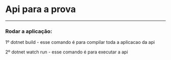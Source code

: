 
# Api para a prova 
<hr>

### Rodar a aplicação: 
1º dotnet build - esse comando é para compilar toda a aplicacao da api 

2º dotnet watch run - esse comando é para executar a api 
